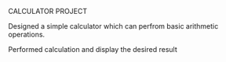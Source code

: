CALCULATOR PROJECT 


Designed a simple calculator which can perfrom basic arithmetic operations.

Performed calculation and display the desired result
